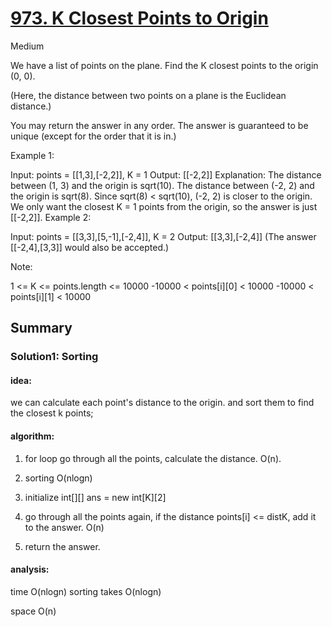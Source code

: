 # [973. K Closest Points to Origin](https://leetcode.com/problems/k-closest-points-to-origin/)

Medium

 
We have a list of points on the plane.  Find the K closest points to the origin (0, 0).

(Here, the distance between two points on a plane is the Euclidean distance.)

You may return the answer in any order.  The answer is guaranteed to be unique (except for the order that it is in.)

 

Example 1:

Input: points = [[1,3],[-2,2]], K = 1
Output: [[-2,2]]
Explanation: 
The distance between (1, 3) and the origin is sqrt(10).
The distance between (-2, 2) and the origin is sqrt(8).
Since sqrt(8) < sqrt(10), (-2, 2) is closer to the origin.
We only want the closest K = 1 points from the origin, so the answer is just [[-2,2]].
Example 2:

Input: points = [[3,3],[5,-1],[-2,4]], K = 2
Output: [[3,3],[-2,4]]
(The answer [[-2,4],[3,3]] would also be accepted.)
 

Note:

1 <= K <= points.length <= 10000
-10000 < points[i][0] < 10000
-10000 < points[i][1] < 10000


## Summary

### Solution1: Sorting

#### idea:

we can calculate each point's distance to the origin. and sort them to find the closest k points;

#### algorithm:

1. for loop go through all the points, calculate the distance. O(n).

2. sorting O(nlogn)

3. initialize int[][] ans = new int[K][2]

4. go through all the points again, if the distance points[i] <= distK, add it to the answer. O(n)

5. return the answer.

#### analysis:

time O(nlogn) sorting takes O(nlogn)

space O(n)


